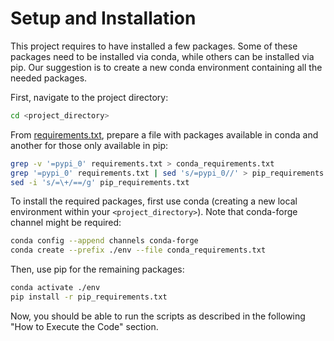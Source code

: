# Setup and Installation

This project requires to have installed a few packages. Some of these packages need to be installed via conda, while others can be installed via pip.
Our suggestion is to create a new conda environment containing all the needed packages.

First, navigate to the project directory:

```bash
cd <project_directory>
```

From [requirements.txt](https://github.com/dslab-uniud/ppSTL-IJCAI2024/blob/main/supplementary_material/requirements.txt), prepare a file with packages available in conda and another for those only available in pip:

```bash
grep -v '=pypi_0' requirements.txt > conda_requirements.txt
grep '=pypi_0' requirements.txt | sed 's/=pypi_0//' > pip_requirements.txt
sed -i 's/=\+/==/g' pip_requirements.txt
```

To install the required packages, first use conda (creating a new local environment within your `<project_directory>`). Note that conda-forge channel might be required:

```bash
conda config --append channels conda-forge
conda create --prefix ./env --file conda_requirements.txt
```

Then, use pip for the remaining packages:

```bash
conda activate ./env
pip install -r pip_requirements.txt
```

Now, you should be able to run the scripts as described in the following "How to Execute the Code" section.
